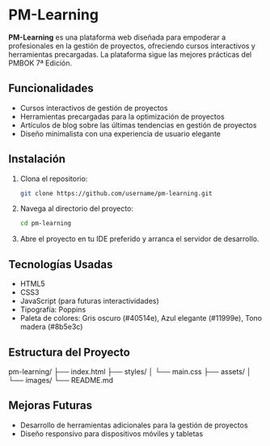 # PM-Learning

**PM-Learning** es una plataforma web diseñada para empoderar a profesionales en la gestión de proyectos, ofreciendo cursos interactivos y herramientas precargadas. La plataforma sigue las mejores prácticas del PMBOK 7ª Edición.

## Funcionalidades
- Cursos interactivos de gestión de proyectos
- Herramientas precargadas para la optimización de proyectos
- Artículos de blog sobre las últimas tendencias en gestión de proyectos
- Diseño minimalista con una experiencia de usuario elegante

## Instalación
1. Clona el repositorio:
    ```bash
    git clone https://github.com/username/pm-learning.git
    ```
2. Navega al directorio del proyecto:
    ```bash
    cd pm-learning
    ```
3. Abre el proyecto en tu IDE preferido y arranca el servidor de desarrollo.

## Tecnologías Usadas
- HTML5
- CSS3
- JavaScript (para futuras interactividades)
- Tipografía: Poppins
- Paleta de colores: Gris oscuro (#40514e), Azul elegante (#11999e), Tono madera (#8b5e3c)

## Estructura del Proyecto
pm-learning/
├── index.html
├── styles/
│   └── main.css
├── assets/
│   └── images/
└── README.md

## Mejoras Futuras
- Desarrollo de herramientas adicionales para la gestión de proyectos
- Diseño responsivo para dispositivos móviles y tabletas
